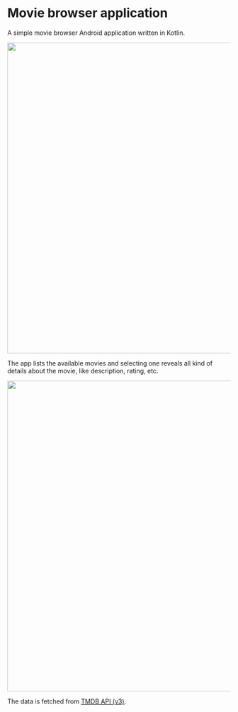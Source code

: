 # Movie browser application

A simple movie browser Android application written in Kotlin.

<p align="center">
  <img src="https://github.com/user-attachments/assets/ec34729f-9541-468d-a69e-23e76de35cdb" height=700 />
</p>

The app lists the available movies and selecting one reveals all kind of details about the movie, like description, rating, etc.

<p align="center">
  <img src="https://github.com/user-attachments/assets/0bd60b51-1075-42ce-90fb-7930f8d247d7" height=700 />
</p>

The data is fetched from [TMDB API (v3)](https://developer.themoviedb.org/reference/intro/getting-started).
